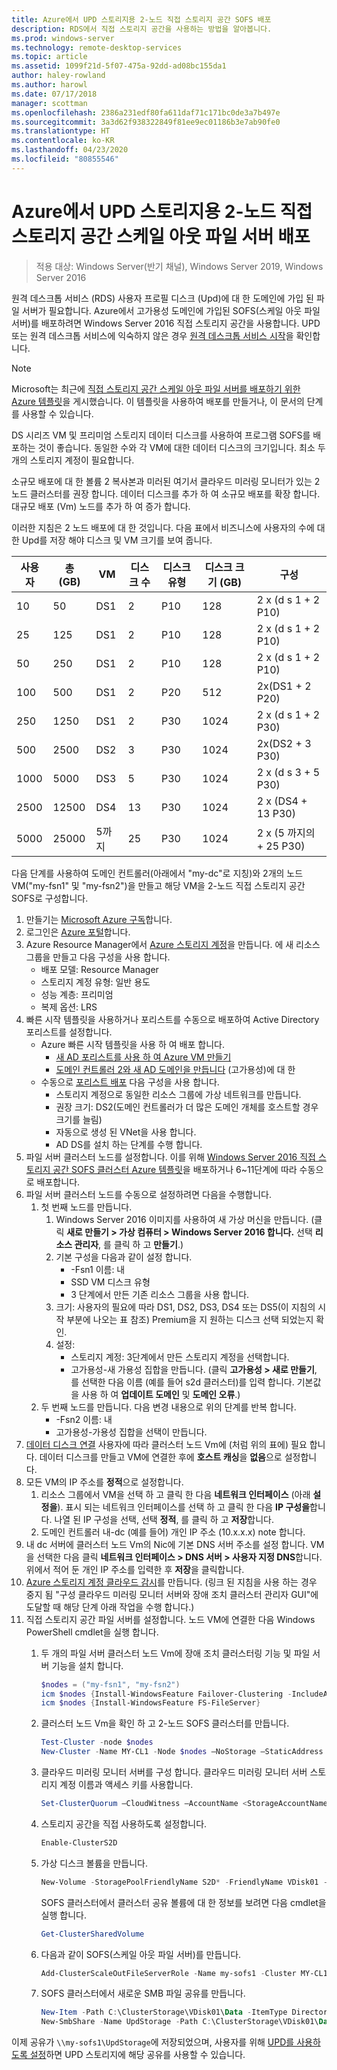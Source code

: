 ```yaml
---
title: Azure에서 UPD 스토리지용 2-노드 직접 스토리지 공간 SOFS 배포
description: RDS에서 직접 스토리지 공간을 사용하는 방법을 알아봅니다.
ms.prod: windows-server
ms.technology: remote-desktop-services
ms.topic: article
ms.assetid: 1099f21d-5f07-475a-92dd-ad08bc155da1
author: haley-rowland
ms.author: harowl
ms.date: 07/17/2018
manager: scottman
ms.openlocfilehash: 2386a231edf80fa611daf71c171bc0de3a7b497e
ms.sourcegitcommit: 3a3d62f938322849f81ee9ec01186b3e7ab90fe0
ms.translationtype: HT
ms.contentlocale: ko-KR
ms.lasthandoff: 04/23/2020
ms.locfileid: "80855546"
---
```

# <a name="deploy-a-two-node-storage-spaces-direct-scale-out-file-server-for-upd-storage-in-azure"></a>Azure에서 UPD 스토리지용 2-노드 직접 스토리지 공간 스케일 아웃 파일 서버 배포

>적용 대상: Windows Server(반기 채널), Windows Server 2019, Windows Server 2016

원격 데스크톱 서비스 (RDS) 사용자 프로필 디스크 (Upd)에 대 한 도메인에 가입 된 파일 서버가 필요합니다. Azure에서 고가용성 도메인에 가입된 SOFS(스케일 아웃 파일 서버)를 배포하려면 Windows Server 2016 직접 스토리지 공간을 사용합니다. UPD 또는 원격 데스크톱 서비스에 익숙하지 않은 경우 [원격 데스크톱 서비스 시작](welcome-to-rds.md)을 확인합니다.

> [!NOTE] 
> Microsoft는 최근에 [직접 스토리지 공간 스케일 아웃 파일 서버를 배포하기 위한 Azure 템플릿](https://azure.microsoft.com/documentation/templates/301-storage-spaces-direct/)을 게시했습니다. 이 템플릿을 사용하여 배포를 만들거나, 이 문서의 단계를 사용할 수 있습니다. 

DS 시리즈 VM 및 프리미엄 스토리지 데이터 디스크를 사용하여 프로그램 SOFS를 배포하는 것이 좋습니다. 동일한 수와 각 VM에 대한 데이터 디스크의 크기입니다. 최소 두 개의 스토리지 계정이 필요합니다. 

소규모 배포에 대 한 볼륨 2 복사본과 미러된 여기서 클라우드 미러링 모니터가 있는 2 노드 클러스터를 권장 합니다. 데이터 디스크를 추가 하 여 소규모 배포를 확장 합니다. 대규모 배포 (Vm) 노드를 추가 하 여 증가 합니다. 

이러한 지침은 2 노드 배포에 대 한 것입니다. 다음 표에서 비즈니스에 사용자의 수에 대 한 Upd를 저장 해야 디스크 및 VM 크기를 보여 줍니다. 

| 사용자 | 총 (GB) | VM | 디스크 수 | 디스크 유형 | 디스크 크기 (GB) | 구성   |
|-------|------------|----|---------|-----------|----------------|-----------------|
| 10    | 50         | DS1 | 2       | P10       | 128            | 2 x (d s 1 + 2 P10)  |
| 25    | 125        | DS1 | 2       | P10       | 128            | 2 x (d s 1 + 2 P10)  |
| 50    | 250        | DS1 | 2       | P10       | 128            | 2 x (d s 1 + 2 P10)  |
| 100   | 500        | DS1 | 2       | P20       | 512            | 2x(DS1 + 2 P20)  |
| 250   | 1250       | DS1 | 2       | P30       | 1024           | 2 x (d s 1 + 2 P30)  |
| 500   | 2500       | DS2 | 3       | P30       | 1024           | 2x(DS2 + 3 P30)  |
| 1000  | 5000       | DS3 | 5       | P30       | 1024           | 2 x (d s 3 + 5 P30)  |
| 2500  | 12500      | DS4 | 13      | P30       | 1024           | 2 x (DS4 + 13 P30) |
| 5000  | 25000      | 5까지 | 25      | P30       | 1024           | 2 x (5 까지의 + 25 P30) | 

다음 단계를 사용하여 도메인 컨트롤러(아래에서 "my-dc"로 지칭)와 2개의 노드 VM("my-fsn1" 및 "my-fsn2")을 만들고 해당 VM을 2-노드 직접 스토리지 공간 SOFS로 구성합니다.

1. 만들기는 [Microsoft Azure 구독](https://azure.microsoft.com)합니다.
2. 로그인은 [Azure 포털](https://ms.portal.azure.com)합니다.
3. Azure Resource Manager에서 [Azure 스토리지 계정](https://azure.microsoft.com/documentation/articles/storage-create-storage-account/#create-a-storage-account)을 만듭니다. 에 새 리소스 그룹을 만들고 다음 구성을 사용 합니다.
   - 배포 모델: Resource Manager
   - 스토리지 계정 유형: 일반 용도
   - 성능 계층: 프리미엄
   - 복제 옵션: LRS
4. 빠른 시작 템플릿을 사용하거나 포리스트를 수동으로 배포하여 Active Directory 포리스트를 설정합니다. 
   - Azure 빠른 시작 템플릿을 사용 하 여 배포 합니다.
      - [새 AD 포리스트를 사용 하 여 Azure VM 만들기](https://azure.microsoft.com/documentation/templates/active-directory-new-domain/)
      - [도메인 컨트롤러 2와 새 AD 도메인을 만듭니다](https://azure.microsoft.com/documentation/templates/active-directory-new-domain-ha-2-dc/) (고가용성)에 대 한
   - 수동으로 [포리스트 배포](https://azure.microsoft.com/documentation/articles/active-directory-new-forest-virtual-machine/) 다음 구성을 사용 합니다.
      - 스토리지 계정으로 동일한 리소스 그룹에 가상 네트워크를 만듭니다.
      - 권장 크기: DS2(도메인 컨트롤러가 더 많은 도메인 개체를 호스트할 경우 크기를 늘림)
      - 자동으로 생성 된 VNet을 사용 합니다.
      - AD DS를 설치 하는 단계를 수행 합니다.
5. 파일 서버 클러스터 노드를 설정합니다. 이를 위해 [Windows Server 2016 직접 스토리지 공간 SOFS 클러스터 Azure 템플릿](https://azure.microsoft.com/resources/templates/301-storage-spaces-direct/)을 배포하거나 6~11단계에 따라 수동으로 배포합니다.
6. 파일 서버 클러스터 노드를 수동으로 설정하려면 다음을 수행합니다.
   1. 첫 번째 노드를 만듭니다. 
      1. Windows Server 2016 이미지를 사용하여 새 가상 머신을 만듭니다. (클릭 **새로 만들기 > 가상 컴퓨터 > Windows Server 2016 합니다.** 선택 **리소스 관리자**, 를 클릭 하 고 **만들기**.)
      2. 기본 구성을 다음과 같이 설정 합니다.
         - -Fsn1 이름: 내
         - SSD VM 디스크 유형
         - 3 단계에서 만든 기존 리소스 그룹을 사용 합니다. 
      3. 크기: 사용자의 필요에 따라 DS1, DS2, DS3, DS4 또는 DS5(이 지침의 시작 부분에 나오는 표 참조) Premium을 지 원하는 디스크 선택 되었는지 확인.
      4. 설정: 
         - 스토리지 계정: 3단계에서 만든 스토리지 계정을 선택합니다.
         - 고가용성-새 가용성 집합을 만듭니다. (클릭 **고가용성 > 새로 만들기**, 를 선택한 다음 이름 (예를 들어 s2d 클러스터)를 입력 합니다. 기본값을 사용 하 여 **업데이트 도메인** 및 **도메인 오류**.)
   2. 두 번째 노드를 만듭니다. 다음 변경 내용으로 위의 단계를 반복 합니다.
      - -Fsn2 이름: 내
      - 고가용성-가용성 집합을 선택이 만듭니다.  
7. [데이터 디스크 연결](https://azure.microsoft.com/documentation/articles/virtual-machines-windows-attach-disk-portal/) 사용자에 따라 클러스터 노드 Vm에 (처럼 위의 표에) 필요 합니다. 데이터 디스크를 만들고 VM에 연결한 후에 **호스트 캐싱**을 **없음**으로 설정합니다.
8. 모든 VM의 IP 주소를 **정적**으로 설정합니다. 
   1. 리소스 그룹에서 VM을 선택 하 고 클릭 한 다음 **네트워크 인터페이스** (아래 **설정을**). 표시 되는 네트워크 인터페이스를 선택 하 고 클릭 한 다음 **IP 구성을**합니다. 나열 된 IP 구성을 선택, 선택 **정적**, 를 클릭 하 고 **저장**합니다.
   2. 도메인 컨트롤러 내-dc (예를 들어) 개인 IP 주소 (10.x.x.x) note 합니다.
9. 내 dc 서버에 클러스터 노드 Vm의 Nic에 기본 DNS 서버 주소를 설정 합니다. VM을 선택한 다음 클릭 **네트워크 인터페이스 > DNS 서버 > 사용자 지정 DNS**합니다. 위에서 적어 둔 개인 IP 주소를 입력한 후 **저장**을 클릭합니다.
10. [Azure 스토리지 계정 클라우드 감시](https://docs.microsoft.com/windows-server/failover-clustering/deploy-cloud-witness)를 만듭니다. (링크 된 지침을 사용 하는 경우 중지 됨 "구성 클라우드 미러링 모니터 서버와 장애 조치 클러스터 관리자 GUI"에 도달할 때 해당 단계 아래 작업을 수행 합니다.)
11. 직접 스토리지 공간 파일 서버를 설정합니다. 노드 VM에 연결한 다음 Windows PowerShell cmdlet을 실행 합니다.
    1. 두 개의 파일 서버 클러스터 노드 Vm에 장애 조치 클러스터링 기능 및 파일 서버 기능을 설치 합니다.

       ```powershell
       $nodes = ("my-fsn1", "my-fsn2")
       icm $nodes {Install-WindowsFeature Failover-Clustering -IncludeAllSubFeature -IncludeManagementTools} 
       icm $nodes {Install-WindowsFeature FS-FileServer} 
       ```
    2. 클러스터 노드 Vm을 확인 하 고 2-노드 SOFS 클러스터를 만듭니다.

       ```powershell
       Test-Cluster -node $nodes
       New-Cluster -Name MY-CL1 -Node $nodes –NoStorage –StaticAddress [new address within your addr space]
       ``` 
    3. 클라우드 미러링 모니터 서버를 구성 합니다. 클라우드 미러링 모니터 서버 스토리지 계정 이름과 액세스 키를 사용합니다.

       ```powershell
       Set-ClusterQuorum –CloudWitness –AccountName <StorageAccountName> -AccessKey <StorageAccountAccessKey> 
       ```
    4. 스토리지 공간을 직접 사용하도록 설정합니다.

       ```powershell
       Enable-ClusterS2D 
       ```
      
    5. 가상 디스크 볼륨을 만듭니다.

       ```powershell
       New-Volume -StoragePoolFriendlyName S2D* -FriendlyName VDisk01 -FileSystem CSVFS_REFS -Size 120GB 
       ```
       SOFS 클러스터에서 클러스터 공유 볼륨에 대 한 정보를 보려면 다음 cmdlet을 실행 합니다.

       ```powershell
       Get-ClusterSharedVolume
       ```
   
    6. 다음과 같이 SOFS(스케일 아웃 파일 서버)를 만듭니다.

       ```powershell
       Add-ClusterScaleOutFileServerRole -Name my-sofs1 -Cluster MY-CL1
       ```

    7. SOFS 클러스터에서 새로운 SMB 파일 공유를 만듭니다.

       ```powershell
       New-Item -Path C:\ClusterStorage\VDisk01\Data -ItemType Directory
       New-SmbShare -Name UpdStorage -Path C:\ClusterStorage\VDisk01\Data
       ```

이제 공유가 `\\my-sofs1\UpdStorage`에 저장되었으며, 사용자를 위해 [UPD를 사용하도록 설정](https://social.technet.microsoft.com/wiki/contents/articles/15304.installing-and-configuring-user-profile-disks-upd-in-windows-server-2012.aspx)하면 UPD 스토리지에 해당 공유를 사용할 수 있습니다. 
